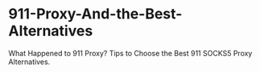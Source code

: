 # 911-Proxy-And-the-Best-Alternatives
What Happened to 911 Proxy? Tips to Choose the Best 911 SOCKS5 Proxy Alternatives.
